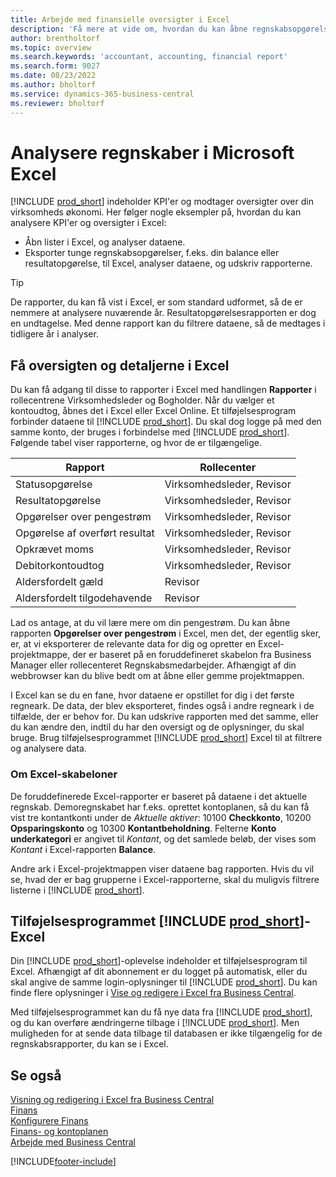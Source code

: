 ```yaml
---
title: Arbejde med finansielle oversigter i Excel
description: 'Få mere at vide om, hvordan du kan åbne regnskabsopgørelser i Microsoft Excel fra Business Central for bedre analyse.'
author: brentholtorf
ms.topic: overview
ms.search.keywords: 'accountant, accounting, financial report'
ms.search.form: 9027
ms.date: 08/23/2022
ms.author: bholtorf
ms.service: dynamics-365-business-central
ms.reviewer: bholtorf
---
```

# Analysere regnskaber i Microsoft Excel

[!INCLUDE [prod_short](includes/prod_short.md)] indeholder KPI'er og modtager oversigter over din virksomheds økonomi. Her følger nogle eksempler på, hvordan du kan analysere KPI'er og oversigter i Excel:

* Åbn lister i Excel, og analyser dataene. 
* Eksporter tunge regnskabsopgørelser, f.eks. din balance eller resultatopgørelse, til Excel, analyser dataene, og udskriv rapporterne.  

> [!TIP]
> De rapporter, du kan få vist i Excel, er som standard udformet, så de er nemmere at analysere nuværende år. Resultatopgørelsesrapporten er dog en undtagelse. Med denne rapport kan du filtrere dataene, så de medtages i tidligere år i analyser.

## Få oversigten og detaljerne i Excel

Du kan få adgang til disse to rapporter i Excel med handlingen **Rapporter** i rollecentrene Virksomhedsleder og Bogholder. Når du vælger et kontoudtog, åbnes det i Excel eller Excel Online. Et tilføjelsesprogram forbinder dataene til [!INCLUDE [prod_short](includes/prod_short.md)]. Du skal dog logge på med den samme konto, der bruges i forbindelse med [!INCLUDE [prod_short](includes/prod_short.md)]. Følgende tabel viser rapporterne, og hvor de er tilgængelige.  


|Rapport  |Rollecenter  |
|---------|---------|
|Statusopgørelse                 | Virksomhedsleder, Revisor |
|Resultatopgørelse              | Virksomhedsleder, Revisor |
|Opgørelser over pengestrøm       | Virksomhedsleder, Revisor |
|Opgørelse af overført resultat| Virksomhedsleder, Revisor |
|Opkrævet moms         | Virksomhedsleder, Revisor |
|Debitorkontoudtog           | Virksomhedsleder, Revisor |
|Aldersfordelt gæld         | Revisor |
|Aldersfordelt tilgodehavende      | Revisor |

Lad os antage, at du vil lære mere om din pengestrøm. Du kan åbne rapporten **Opgørelser over pengestrøm** i Excel, men det, der egentlig sker, er, at vi eksporterer de relevante data for dig og opretter en Excel-projektmappe, der er baseret på en foruddefineret skabelon fra Business Manager eller rollecenteret Regnskabsmedarbejder. Afhængigt af din webbrowser kan du blive bedt om at åbne eller gemme projektmappen.  

I Excel kan se du en fane, hvor dataene er opstillet for dig i det første regneark. De data, der blev eksporteret, findes også i andre regneark i de tilfælde, der er behov for. Du kan udskrive rapporten med det samme, eller du kan ændre den, indtil du har den oversigt og de oplysninger, du skal bruge. Brug tilføjelsesprogrammet [!INCLUDE [prod_short](includes/prod_short.md)] Excel til at filtrere og analysere data.  

### Om Excel-skabeloner

De foruddefinerede Excel-rapporter er baseret på dataene i det aktuelle regnskab. Demoregnskabet har f.eks. oprettet kontoplanen, så du kan få vist tre kontantkonti under de *Aktuelle aktiver*: 10100 **Checkkonto**, 10200 **Opsparingskonto** og 10300 **Kontantbeholdning**. Felterne **Konto underkategori** er angivet til *Kontant*, og det samlede beløb, der vises som *Kontant* i Excel-rapporten **Balance**.  

Andre ark i Excel-projektmappen viser dataene bag rapporten. Hvis du vil se, hvad der er bag grupperne i Excel-rapporterne, skal du muligvis filtrere listerne i [!INCLUDE [prod_short](includes/prod_short.md)].  

## Tilføjelsesprogrammet [!INCLUDE [prod_short](includes/prod_short.md)]-Excel

Din [!INCLUDE [prod_short](includes/prod_short.md)]-oplevelse indeholder et tilføjelsesprogram til Excel. Afhængigt af dit abonnement er du logget på automatisk, eller du skal angive de samme login-oplysninger til [!INCLUDE [prod_short](includes/prod_short.md)]. Du kan finde flere oplysninger i [Vise og redigere i Excel fra Business Central](across-work-with-excel.md).  

Med tilføjelsesprogrammet kan du få nye data fra [!INCLUDE [prod_short](includes/prod_short.md)], og du kan overføre ændringerne tilbage i [!INCLUDE [prod_short](includes/prod_short.md)]. Men muligheden for at sende data tilbage til databasen er ikke tilgængelig for de regnskabsrapporter, du kan se i Excel.  

## Se også

[Visning og redigering i Excel fra Business Central](across-work-with-excel.md)  
[Finans](finance.md)  
[Konfigurere Finans](finance-setup-finance.md)  
[Finans- og kontoplanen](finance-general-ledger.md)  
[Arbejde med Business Central](ui-work-product.md)  


[!INCLUDE[footer-include](includes/footer-banner.md)]

